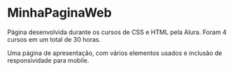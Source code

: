 # MinhaPaginaWeb

Página desenvolvida durante os cursos de CSS e HTML pela Alura. 
Foram 4 cursos em um total de 30 horas.

Uma página de apresentação, com vários elementos usados e inclusão de responsividade para mobile. 
